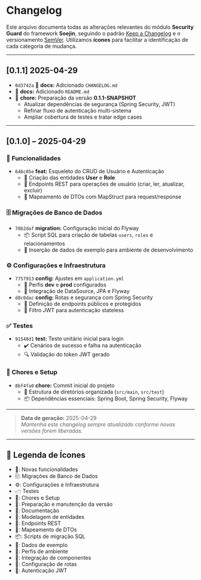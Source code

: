 # Changelog

Este arquivo documenta todas as alterações relevantes do módulo **Security Guard** do framework **Soejin**, seguindo o padrão [Keep a Changelog](https://keepachangelog.com/pt-BR/1.1.0/) e o versionamento [SemVer](https://semver.org/lang/pt-BR/spec/v2.0.0.html). Utilizamos **ícones** para facilitar a identificação de cada categoria de mudança.

---

## [0.1.1]  2025-04-29
- `0d3742a` 📝 **docs:** Adicionado `CHANGELOG.md`
- 📝 **docs:** Adicionado `README.md`
- 🎯 **chore:** Preparação da versão **0.1.1-SNAPSHOT**
    - Atualizar dependências de segurança (Spring Security, JWT)
    - Refinar fluxo de autenticação multi-sistema
    - Ampliar cobertura de testes e tratar edge cases

---

## [0.1.0] – 2025-04-29

### 🎉 Funcionalidades
- `646c05e` **feat:** Esqueleto do CRUD de Usuário e Autenticação
    - 🧩 Criação das entidades **User** e **Role**
    - 🔗 Endpoints REST para operações de usuário (criar, ler, atualizar, excluir)
    - 🔄 Mapeamento de DTOs com MapStruct para request/response

### 🗄️ Migrações de Banco de Dados
- `70b2daf` **migration:** Configuração inicial do Flyway
    - 📦 Script SQL para criação de tabelas `users`, `roles` e relacionamentos
    - 🧪 Inserção de dados de exemplo para ambiente de desenvolvimento

### ⚙️ Configurações e Infraestrutura
- `7757913` **config:** Ajustes em `application.yml`
    - 🌱 Perfis **dev** e **prod** configurados
    - 🔌 Integração de DataSource, JPA e Flyway
- `d8c0dac` **config:** Rotas e segurança com Spring Security
    - 🚧 Definição de endpoints públicos e protegidos
    - 🔑 Filtro JWT para autenticação stateless

### ✅ Testes
- `91548d1` **test:** Teste unitário inicial para login
    - ✔️ Cenários de sucesso e falha na autenticação
    - 🔍 Validação do token JWT gerado

### 🧹 Chores e Setup
- `8bf4fa0` **chore:** Commit inicial do projeto
    - 📁 Estrutura de diretórios organizada (`src/main`, `src/test`)
    - 📦 Dependências essenciais: Spring Boot, Spring Security, Flyway

---

> **Data de geração:** 2025-04-29  
> _Mantenha este changelog sempre atualizado conforme novas versões forem liberadas._

---

## 📖 Legenda de Ícones

- 🎉: Novas funcionalidades
- 🗄️: Migrações de Banco de Dados
- ⚙️: Configurações e Infraestrutura
- ✅: Testes
- 🧹: Chores e Setup
- 🎯: Preparação e manutenção da versão
- 📝: Documentação
- 🧩: Modelagem de entidades
- 🔗: Endpoints REST
- 🔄: Mapeamento de DTOs
- 📦: Scripts de migração SQL
- 🧪: Dados de exemplo
- 🌱: Perfis de ambiente
- 🔌: Integração de componentes
- 🚧: Configuração de rotas
- 🔑: Autenticação JWT


